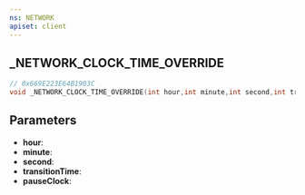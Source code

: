 ```yaml
---
ns: NETWORK
apiset: client
---
```

## _NETWORK_CLOCK_TIME_OVERRIDE

```c
// 0x669E223E64B1903C
void _NETWORK_CLOCK_TIME_OVERRIDE(int hour,int minute,int second,int transitionTime,BOOL pauseClock);
```


## Parameters
* **hour**:
* **minute**:
* **second**:
* **transitionTime**:
* **pauseClock**:



